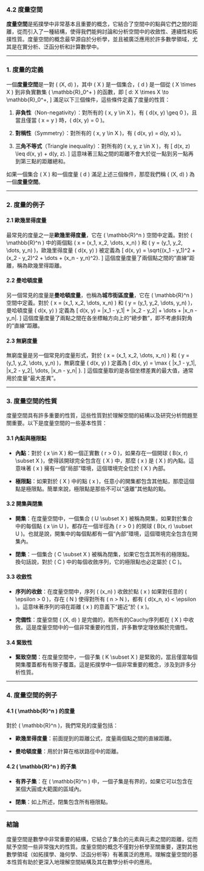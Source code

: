 ### 4.2 度量空間

**度量空間**是拓撲學中非常基本且重要的概念，它結合了空間中的點與它們之間的距離，從而引入了一種結構，使得我們能夠討論和分析空間中的收斂性、連續性和拓撲性質。度量空間的概念最早源自於分析學，並且被廣泛應用於許多數學領域，尤其是在實分析、泛函分析和計算數學中。

---

### 1. 度量的定義

一個**度量空間**是一對 \( (X, d) \)，其中 \( X \) 是一個集合，\( d \) 是一個從 \( X \times X \) 到非負實數集 \( \mathbb{R}_0^+ \) 的函數，即
\[
d: X \times X \to \mathbb{R}_0^+,
\]
滿足以下三個條件，這些條件定義了度量的性質：

1. **非負性**（Non-negativity）：對所有的 \( x, y \in X \)，有 \( d(x, y) \geq 0 \)，且當且僅當 \( x = y \) 時，\( d(x, y) = 0 \)。

2. **對稱性**（Symmetry）：對所有的 \( x, y \in X \)，有 \( d(x, y) = d(y, x) \)。

3. **三角不等式**（Triangle inequality）：對所有的 \( x, y, z \in X \)，有
\[
d(x, z) \leq d(x, y) + d(y, z).
\]
這意味著三點之間的距離不會大於從一點到另一點再到第三點的距離總和。

如果一個集合 \( X \) 和一個度量 \( d \) 滿足上述三個條件，那麼我們稱 \( (X, d) \) 為一個**度量空間**。

---

### 2. 度量的例子

#### 2.1 歐幾里得度量

最常見的度量之一是**歐幾里得度量**，它在 \( \mathbb{R}^n \) 空間中定義。對於 \( \mathbb{R}^n \) 中的兩個點 \( x = (x_1, x_2, \dots, x_n) \) 和 \( y = (y_1, y_2, \dots, y_n) \)，歐幾里得度量 \( d(x, y) \) 被定義為
\[
d(x, y) = \sqrt{(x_1 - y_1)^2 + (x_2 - y_2)^2 + \dots + (x_n - y_n)^2}.
\]
這個度量度量了兩個點之間的“直線”距離，稱為歐幾里得距離。

#### 2.2 曼哈頓度量

另一個常見的度量是**曼哈頓度量**，也稱為**城市街區度量**，它在 \( \mathbb{R}^n \) 空間中定義。對於 \( x = (x_1, x_2, \dots, x_n) \) 和 \( y = (y_1, y_2, \dots, y_n) \)，曼哈頓度量 \( d(x, y) \) 定義為
\[
d(x, y) = |x_1 - y_1| + |x_2 - y_2| + \dots + |x_n - y_n|.
\]
這個度量度量了兩點之間在各坐標軸方向上的“總步數”，即不考慮斜對角的“直線”距離。

#### 2.3 無窮度量

無窮度量是另一個常見的度量形式，對於 \( x = (x_1, x_2, \dots, x_n) \) 和 \( y = (y_1, y_2, \dots, y_n) \)，無窮度量 \( d(x, y) \) 定義為
\[
d(x, y) = \max \{ |x_1 - y_1|, |x_2 - y_2|, \dots, |x_n - y_n| \}.
\]
這個度量取的是各個坐標差異的最大值，通常用於度量“最大差異”。

---

### 3. 度量空間的性質

度量空間具有許多重要的性質，這些性質對於理解空間的結構以及研究分析問題至關重要。以下是度量空間的一些基本性質：

#### 3.1 內點與極限點

- **內點**：對於 \( x \in X \) 和一個正實數 \( r > 0 \)，如果存在一個開球 \( B(x, r) \subset X \)，使得該開球完全包含在 \( X \) 中，那麼 \( x \) 是 \( X \) 的內點。這意味著 \( x \) 擁有一個“局部”環境，這個環境完全位於 \( X \) 內部。

- **極限點**：如果對於 \( X \) 中的點 \( x \)，任意小的開集都包含其他點，那麼這個點是極限點。簡單來說，極限點是那些不可以“遠離”其他點的點。

#### 3.2 開集與閉集

- **開集**：在度量空間中，一個集合 \( U \subset X \) 被稱為開集，如果對於集合中的每個點 \( x \in U \)，都存在一個半徑為 \( r > 0 \) 的開球 \( B(x, r) \subset U \)。也就是說，開集中的每個點都有一個“內部”環境，這個環境完全包含在開集內。

- **閉集**：一個集合 \( C \subset X \) 被稱為閉集，如果它包含其所有的極限點。換句話說，對於 \( C \) 中的每個收斂序列，它的極限點也必定屬於 \( C \)。

#### 3.3 收斂性

- **序列的收斂**：在度量空間中，序列 \( (x_n) \) 收斂於點 \( x \) 如果對任意的 \( \epsilon > 0 \)，存在 \( N \) 使得對所有 \( n > N \)，都有 \( d(x_n, x) < \epsilon \)。這意味著序列的項在距離 \( x \) 的意義下“趨近”於 \( x \)。

- **完備性**：度量空間 \( (X, d) \) 是完備的，若所有的Cauchy序列都在 \( X \) 中收斂。這是度量空間中的一個非常重要的性質，許多數學定理依賴於完備性。

#### 3.4 緊致性

- **緊致空間**：在度量空間中，一個子集 \( K \subset X \) 是緊致的，當且僅當每個開集覆蓋都有有限子覆蓋。這是拓撲學中一個非常重要的概念，涉及到許多分析性質。

---

### 4. 度量空間的例子

#### 4.1 \( \mathbb{R}^n \) 的度量

對於 \( \mathbb{R}^n \)，我們常見的度量包括：

- **歐幾里得度量**：前面提到的距離公式，度量兩個點之間的直線距離。

- **曼哈頓度量**：用於計算在格狀路徑中的距離。

#### 4.2 \( \mathbb{R}^n \) 的子集

- **有界子集**：在 \( \mathbb{R}^n \) 中，一個子集是有界的，如果它可以包含在某個大圓或大範圍的區域內。

- **閉集**：如上所述，閉集包含所有極限點。

---

### 結論

度量空間是數學中非常重要的結構，它結合了集合的元素與元素之間的距離，從而賦予空間一些非常強大的性質。度量空間的概念不僅對分析學至關重要，還對其他數學領域（如拓撲學、幾何學、泛函分析等）有著廣泛的應用。理解度量空間的基本性質有助於更深入地理解空間結構及其在數學分析中的應用。